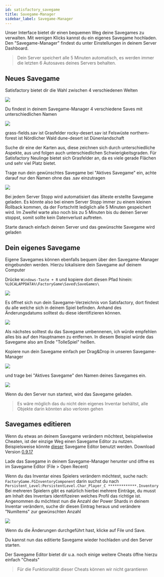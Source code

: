 ```yaml
---
id: satisfactory_savegame
title: Savegame-Manager
sidebar_label: Savegame-Manager
---
```

Unser Interface bietet dir einen bequemen Weg deine Savegames zu verwalten. Mit wenigen Klicks kannst du ein eigenes Savegame hochladen.
Den "Savegame-Manager" findest du unter Einstellungen in deinem Server Dashboard.

> Dein Server speichert alle 5 Minuten automatisch, es werden immer die letzten 6 Autosaves deines Servers behalten. 

## Neues Savegame
Satisfactory bietet dir die Wahl zwischen 4 verschiedenen Welten

![](https://screensaver01.zap-hosting.com/index.php/s/TG5yRDNFrGXQLGW/preview)

Du findest in deinem Savegame-Manager 4 verschiedene Saves mit unterschiedlichen Namen

![](https://screensaver01.zap-hosting.com/index.php/s/8TodT3dCHaGtznB/preview)

grass-fields.sav ist Grasfelder
rocky-desert.sav ist Felswüste
northern-forest ist Nördlicher Wald
dune-desert ist Dünenlandschaft

Suche dir eine der Karten aus, diese zeichnen sich durch unterschiedliche Aspekte, aus und folgen auch unterschiedlichen Schwierigkeitsgraden.
Für Satisfactory Neulinge bietet sich Grasfelder an, da es viele gerade Flächen und sehr viel Platz bietet.

Trage nun dein gewünschtes Savegame bei "Aktives Savegame" ein, achte darauf nur den Namen ohne das .sav einzutragen

![](https://screensaver01.zap-hosting.com/index.php/s/HkXtdFGqqRzbdNC/preview)

Bei jedem Server Stopp wird automatisiert das älteste erstellte Savegame geladen.
Es könnte also bei einem Server Stopp immer zu einem kleinen Rollback kommen, da der Fortschritt lediglich alle 5 Minuten gespeichert wird.
Im Zweifel warte also noch bis zu 5 Minuten bis du deinen Server stoppst, somit sollte kein Datenverlust auftreten.

Starte danach einfach deinen Server und das gewünschte Savegame wird geladen

## Dein eigenes Savegame
Eigene Savegames können ebenfalls bequem über den Savegame-Manager eingebunden werden.
Hierzu lokalisiere dein Savegame auf deinem Computer

Drücke `Windows-Taste + R` 
und kopiere dort diesen Pfad hinein: `%LOCALAPPDATA%\FactoryGame\Saved\SaveGames\`

![](https://screensaver01.zap-hosting.com/index.php/s/JSJoocLZyiipZzp/preview)

Es öffnet sich nun dein Savegame-Verzeichnis von Satisfactory, dort findest du alle welche sich in deinem Spiel befinden.
Anhand des Änderungsdatums solltest du diese identifizieren können.

![](https://screensaver01.zap-hosting.com/index.php/s/kHqYB2bDt5RiMNT/preview)

Als nächstes solltest du das Savegame umbennenen, ich würde empfehlen alles bis auf den Hauptnamen zu entfernen.
In diesem Beispiel würde das Savegame also am Ende "TolleSpiel" heißen.

Kopiere nun dein Savegame einfach per Drag&Drop in unseren Savegame-Manager

![](https://screensaver01.zap-hosting.com/index.php/s/Wy2bteaWAT4r7FD/preview)

und trage bei "Aktives Savegame" den Namen deines Savegames ein.

![](https://screensaver01.zap-hosting.com/index.php/s/8XG5BEGw3BzWzJ3/preview)

Wenn du den Server nun startest, wird das Savegame geladen.

> Es wäre möglich das du nicht dein eigenes Inventar behältst, alle Objekte darin könnten also verloren gehen

## Savegames editieren
Wenn du etwas an deinem Savegame verändern möchtest, beispielweise Cheaten, ist der einzige Weg einen Savegame Editor zu nutzen.
Beispielsweise könnte [dieser](https://github.com/Goz3rr/SatisfactorySaveEditor) Savegame Editor benutzt werden. 
Download Version [0.9.17](https://github.com/Goz3rr/SatisfactorySaveEditor/releases/tag/v0.9.17)

Lade das Savegame in deinem Savegame-Manager herunter und öffne es im Savegame Editor (File > Open Recent)

Wenn du das Inventar eines Spielers verändern möchtest, suche nach:
`FactoryGame.FGInventoryComponent` darin suchst du nach `Persistent_Level:PersistentLevel.Char_Player_C *************.Inventory`
Bei mehreren Spielern gibt es natürlich hierbei mehrere Einträge, du musst am Inhalt des Inventars identifizeiren welches Profil das richtige ist.
Angenommen du möchtest nun die Anzahl der Power Shards in deinem Inventar verändern, suche dir diesen Eintrag heraus und verändere "NumItems" zur gewünschten Anzahl

![](https://screensaver01.zap-hosting.com/index.php/s/LsGsCAAEW49wQzw/preview)

Wenn du die Änderungen durchgeführt hast, klicke auf File und Save.

Du kannst nun das editierte Savegame wieder hochladen und den Server starten.

Der Savegame Editor bietet dir u.a. noch einige weitere Cheats öffne hierzu einfach "Cheats"

> Für die Funktionalität dieser Cheats können wir nicht garantieren
